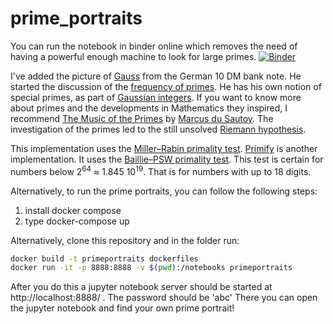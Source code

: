 # prime_portraits

You can run the notebook in binder online which removes the need of having a powerful enough machine to look for large primes.
[![Binder](https://mybinder.org/badge_logo.svg)](https://mybinder.org/v2/gh/ACFaul/prime_portraits_binder/HEAD)

I've added the picture of [Gauss](https://en.wikipedia.org/wiki/Carl_Friedrich_Gauss) from the German 10 DM bank note. He started the discussion of the [frequency of primes](https://en.wikipedia.org/wiki/Prime_number_theorem). He has his own notion of special primes, as part of [Gaussian integers](https://en.wikipedia.org/wiki/Gaussian_integer). If you want to know more about primes and the developments in Mathematics they inspired, I recommend [The Music of the Primes](https://en.wikipedia.org/wiki/The_Music_of_the_Primes) by [Marcus du Sautoy](https://en.wikipedia.org/wiki/Marcus_du_Sautoy). The investigation of the primes led to the still unsolved [Riemann hypothesis](https://en.wikipedia.org/wiki/Riemann_hypothesis). 

This implementation uses the [Miller–Rabin primality test](https://en.wikipedia.org/wiki/Miller%E2%80%93Rabin_primality_test). [Primify](https://github.com/LeviBorodenko/primify/) is another implementation. It uses the [Baillie–PSW primality test](https://en.wikipedia.org/wiki/Baillie%E2%80%93PSW_primality_test). This test is certain for numbers below 2<sup>64</sup> $\approx$ 1.845  10<sup>19</sup>. That is for numbers with up to 18 digits.

Alternatively, to run the prime portraits, you can follow the following steps: 
1. install docker compose
2. type docker-compose up

Alternatively, clone this repository and in the folder run: 
```bash
docker build -t primeportraits dockerfiles
docker run -it -p 8888:8888 -v $(pwd):/notebooks primeportraits
```
After you do this a jupyter notebook server should be started at http://localhost:8888/ . The password should be 'abc'
There you can open the jupyter notebook and find your own prime portrait!

